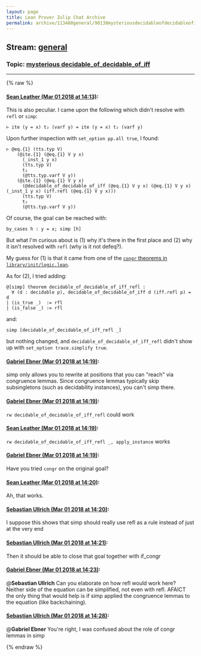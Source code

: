 ```yaml
---
layout: page
title: Lean Prover Zulip Chat Archive 
permalink: archive/113488general/90138mysteriousdecidableofdecidableofiff.html
---
```


## Stream: [general](index.html)
### Topic: [mysterious decidable_of_decidable_of_iff](90138mysteriousdecidableofdecidableofiff.html)

---


{% raw %}
#### [ Sean Leather (Mar 01 2018 at 14:13)](https://leanprover.zulipchat.com/#narrow/stream/113488-general/topic/mysterious%20decidable_of_decidable_of_iff/near/123137155):
This is also peculiar. I came upon the following which didn't resolve with `refl` or `simp`:
```lean
⊢ ite (y = x) t₂ (varf y) = ite (y = x) t₂ (varf y)
```
Upon further inspection with `set_option pp.all true`, I found:
```lean
⊢ @eq.{1} (tts.typ V)
    (@ite.{1} (@eq.{1} V y x)
      (_inst_1 y x)
      (tts.typ V)
      t₂
      (@tts.typ.varf V y))
    (@ite.{1} (@eq.{1} V y x)
      (@decidable_of_decidable_of_iff (@eq.{1} V y x) (@eq.{1} V y x) (_inst_1 y x) (iff.refl (@eq.{1} V y x)))
      (tts.typ V)
      t₂
      (@tts.typ.varf V y))
```
Of course, the goal can be reached with:
```lean
by_cases h : y = x; simp [h]
```
But what I'm curious about is (1) why it's there in the first place and (2) why it isn't resolved with `refl` (why is it not defeq?).

My guess for (1) is that it came from one of the [`congr` theorems in `library/init/logic.lean`](https://github.com/leanprover/lean/blob/39270fd46f49fecb30649f5ec527da7bbd4cdb13/library/init/logic.lean#L882-L891).

As for (2), I tried adding:
```lean
@[simp] theorem decidable_of_decidable_of_iff_refl :
  ∀ (d : decidable p), decidable_of_decidable_of_iff d (iff.refl p) = d
| (is_true _)  := rfl
| (is_false _) := rfl
```
and:
```lean
simp [decidable_of_decidable_of_iff_refl _]
```
but nothing changed, and `decidable_of_decidable_of_iff_refl` didn't show up with `set_option trace.simplify true`.

#### [ Gabriel Ebner (Mar 01 2018 at 14:19)](https://leanprover.zulipchat.com/#narrow/stream/113488-general/topic/mysterious%20decidable_of_decidable_of_iff/near/123137356):
simp only allows you to rewrite at positions that you can "reach" via congruence lemmas.  Since congruence lemmas typically skip subsingletons (such as decidability instances), you can't simp there.

#### [ Gabriel Ebner (Mar 01 2018 at 14:19)](https://leanprover.zulipchat.com/#narrow/stream/113488-general/topic/mysterious%20decidable_of_decidable_of_iff/near/123137363):
`rw decidable_of_decidable_of_iff_refl` could work

#### [ Sean Leather (Mar 01 2018 at 14:19)](https://leanprover.zulipchat.com/#narrow/stream/113488-general/topic/mysterious%20decidable_of_decidable_of_iff/near/123137364):
`rw decidable_of_decidable_of_iff_refl _, apply_instance` works

#### [ Gabriel Ebner (Mar 01 2018 at 14:19)](https://leanprover.zulipchat.com/#narrow/stream/113488-general/topic/mysterious%20decidable_of_decidable_of_iff/near/123137370):
Have you tried `congr` on the original goal?

#### [ Sean Leather (Mar 01 2018 at 14:20)](https://leanprover.zulipchat.com/#narrow/stream/113488-general/topic/mysterious%20decidable_of_decidable_of_iff/near/123137425):
Ah, that works.

#### [ Sebastian Ullrich (Mar 01 2018 at 14:20)](https://leanprover.zulipchat.com/#narrow/stream/113488-general/topic/mysterious%20decidable_of_decidable_of_iff/near/123137435):
I suppose this shows that simp should really use refl as a rule instead of just at the very end

#### [ Sebastian Ullrich (Mar 01 2018 at 14:21)](https://leanprover.zulipchat.com/#narrow/stream/113488-general/topic/mysterious%20decidable_of_decidable_of_iff/near/123137448):
Then it should be able to close that goal together with if_congr

#### [ Gabriel Ebner (Mar 01 2018 at 14:23)](https://leanprover.zulipchat.com/#narrow/stream/113488-general/topic/mysterious%20decidable_of_decidable_of_iff/near/123137511):
@**Sebastian Ullrich** Can you elaborate on how refl would work here?  Neither side of the equation can be simplified, not even with refl.  AFAICT the only thing that would help is if simp applied the congruence lemmas to the equation (like backchaining).

#### [ Sebastian Ullrich (Mar 01 2018 at 14:28)](https://leanprover.zulipchat.com/#narrow/stream/113488-general/topic/mysterious%20decidable_of_decidable_of_iff/near/123137706):
@**Gabriel Ebner** You're right, I was confused about the role of congr lemmas in simp


{% endraw %}
